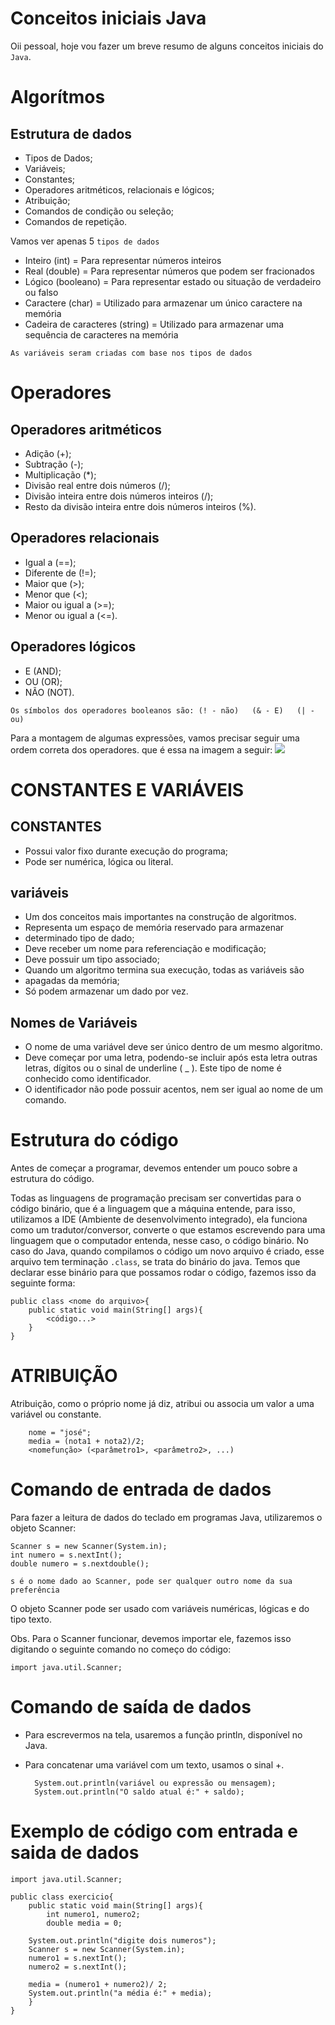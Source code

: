 # Conceitos iniciais Java
Oii pessoal, hoje vou fazer um breve resumo de alguns conceitos iniciais do `Java`.

# Algorítmos
## Estrutura de dados

* Tipos de Dados;
* Variáveis;
* Constantes;
* Operadores aritméticos, relacionais e lógicos;
* Atribuição;
* Comandos de condição ou seleção;
* Comandos de repetição.

Vamos ver apenas 5 `tipos de dados`
* Inteiro (int) = Para representar números inteiros
* Real (double) = Para representar números que podem ser fracionados
* Lógico (booleano) = Para representar estado ou situação de verdadeiro ou falso
* Caractere (char) = Utilizado para armazenar um único caractere na memória
* Cadeira de caracteres (string) = Utilizado para armazenar uma sequência de caracteres na memória

`As variáveis seram criadas com base nos tipos de dados`

# Operadores
## Operadores aritméticos 
* Adição (+);
* Subtração (-);
* Multiplicação (*);
* Divisão real entre dois números (/);
* Divisão inteira entre dois números inteiros (/);
* Resto da divisão inteira entre dois números inteiros (%).

## Operadores relacionais
* Igual a (==);
* Diferente de (!=);
* Maior que (>);
* Menor que (<);
* Maior ou igual a (>=);
* Menor ou igual a (<=).

## Operadores lógicos
* E (AND);
* OU (OR);
* NÃO (NOT).
 
 `Os símbolos dos operadores booleanos são: (! - não)   (& - E)   (| - ou)`

 Para a montagem de algumas expressões, vamos precisar seguir uma ordem correta dos operadores.
 que é essa na imagem a seguir:
 <img src= "https://media.discordapp.net/attachments/722281505786953749/905953170340057138/Captura_de_tela_de_2021-11-04_19-48-10.png">
 
# CONSTANTES E VARIÁVEIS
## CONSTANTES
 * Possui valor fixo durante execução do programa;
 * Pode ser numérica, lógica ou literal.

## variáveis
 * Um dos conceitos mais importantes na construção de algoritmos.
 *  Representa um espaço de memória reservado para armazenar
 * determinado tipo de dado;
 * Deve receber um nome para referenciação e modificação;
 * Deve possuir um tipo associado;
 * Quando um algoritmo termina sua execução, todas as variáveis são
 * apagadas da memória;
 * Só podem armazenar um dado por vez.
 
## Nomes de Variáveis
  * O nome de uma variável deve ser único dentro de um mesmo algoritmo.
  * Deve começar por uma letra, podendo-se incluir após esta letra outras letras, dígitos ou o sinal de        underline ( _ ). Este tipo de nome é conhecido como identificador.
  * O identificador não pode possuir acentos, nem ser igual ao nome de um comando.

# Estrutura do código

Antes de começar a programar, devemos entender um pouco sobre a estrutura do código.

Todas as linguagens de programação precisam ser convertidas para o código binário, que é a linguagem que a máquina entende, para isso, 
utilizamos a IDE (Ambiente de desenvolvimento integrado), ela funciona como um tradutor/conversor, converte o que estamos escrevendo 
para uma linguagem que o computador entenda, nesse caso, o código binário. No caso do Java, quando compilamos o código um novo 
arquivo é criado, esse arquivo tem terminação `.class`, se trata do binário do java. Temos que declarar esse binário para que possamos 
rodar o código, fazemos isso da seguinte forma:

    public class <nome do arquivo>{
        public static void main(String[] args){
            <código...>
        }
    }

# ATRIBUIÇÃO
   Atribuição, como o próprio nome já diz, atribui ou associa um valor a uma variável ou constante.

        nome = "josé";
        media = (nota1 + nota2)/2;
        <nomefunção> (<parâmetro1>, <parâmetro2>, ...)

# Comando de entrada de dados
Para fazer a leitura de dados do teclado em programas Java, utilizaremos o objeto Scanner:

    Scanner s = new Scanner(System.in);
    int numero = s.nextInt();
    double numero = s.nextdouble();
`s é o nome dado ao Scanner, pode ser qualquer outro nome da sua preferência `

O objeto Scanner pode ser usado com variáveis numéricas, lógicas e do tipo texto.

Obs. Para o Scanner funcionar, devemos importar ele, fazemos isso digitando o seguinte comando no começo do código: 

    import java.util.Scanner;

# Comando de saída de dados

* Para escrevermos na tela, usaremos a função println, disponível no Java.
* Para concatenar uma variável com um texto, usamos o sinal +.

        System.out.println(variável ou expressão ou mensagem);
        System.out.println("O saldo atual é:" + saldo);


# Exemplo de código com entrada e saida de dados
    import java.util.Scanner;
    
    public class exercicio{
        public static void main(String[] args){
            int numero1, numero2;
            double media = 0;

        System.out.println("digite dois numeros");
        Scanner s = new Scanner(System.in);
        numero1 = s.nextInt();
        numero2 = s.nextInt();

        media = (numero1 + numero2)/ 2;
        System.out.println("a média é:" + media);
        }
    }
